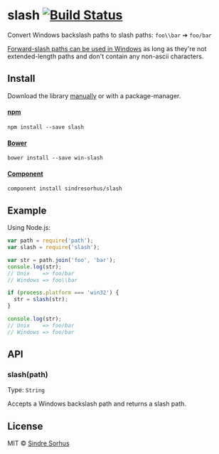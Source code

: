 # slash [![Build Status](https://secure.travis-ci.org/sindresorhus/slash.png?branch=master)](http://travis-ci.org/sindresorhus/slash)

Convert Windows backslash paths to slash paths: `foo\\bar` ➔ `foo/bar`

[Forward-slash paths can be used in Windows](http://superuser.com/a/176395/6877) as long as they're not extended-length paths and don't contain any non-ascii characters.


## Install

Download the library [manually](https://github.com/sindresorhus/slash/releases) or with a package-manager.

#### [npm](https://npmjs.org/package/slash)

```
npm install --save slash
```

#### [Bower](http://bower.io)

```
bower install --save win-slash
```

#### [Component](https://github.com/component/component)

```
component install sindresorhus/slash
```


## Example

Using Node.js:

```js
var path = require('path');
var slash = require('slash');

var str = path.join('foo', 'bar');
console.log(str);
// Unix    => foo/bar
// Windows => foo\\bar

if (process.platform === 'win32') {
  str = slash(str);
}

console.log(str);
// Unix    => foo/bar
// Windows => foo/bar
```


## API

### slash(path)

Type: `String`

Accepts a Windows backslash path and returns a slash path.


## License

MIT © [Sindre Sorhus](http://sindresorhus.com)

